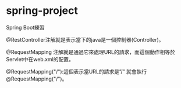 # spring-project
 Spring Boot練習


@RestController注解就是表示當下的java是一個控制器(Controller)。

@RequestMapping 注解就是通過它來處理URL的請求，而這個動作相等於 Servlet中在web.xml的配置。

@RequestMapping("/"):這個表示當URL的請求是”/” 就會執行 @RequestMapping("/")。

